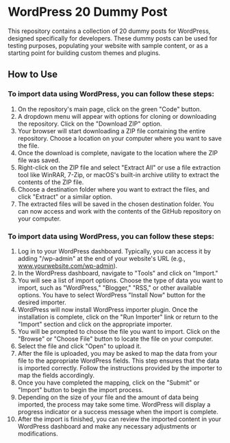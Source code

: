 # WordPress 20 Dummy Post

<p>This repository contains a collection of 20 dummy posts for WordPress, designed specifically for developers. These dummy posts can be used for testing purposes, populating your website with sample content, or as a starting point for building custom themes and plugins.</p>

## How to Use

### To import data using WordPress, you can follow these steps:

1. On the repository's main page, click on the green "Code" button.
2. A dropdown menu will appear with options for cloning or downloading the repository. Click on the "Download ZIP" option.
3. Your browser will start downloading a ZIP file containing the entire repository. Choose a location on your computer where you want to save the file.
4. Once the download is complete, navigate to the location where the ZIP file was saved.
5. Right-click on the ZIP file and select "Extract All" or use a file extraction tool like WinRAR, 7-Zip, or macOS's built-in archive utility to extract the contents of the ZIP file.
6. Choose a destination folder where you want to extract the files, and click "Extract" or a similar option.
7. The extracted files will be saved in the chosen destination folder. You can now access and work with the contents of the GitHub repository on your computer.



### To import data using WordPress, you can follow these steps:

1. Log in to your WordPress dashboard. Typically, you can access it by adding "/wp-admin" at the end of your website's URL (e.g., www.yourwebsite.com/wp-admin).
2. In the WordPress dashboard, navigate to "Tools" and click on "Import."
3. You will see a list of import options. Choose the type of data you want to import, such as "WordPress," "Blogger," "RSS," or other available options. You have to select WordPress "Install Now" button for the desired importer.
4. WordPress will now install WordPress importer plugin. Once the installation is complete, click on the "Run Importer" link or return to the "Import" section and click on the appropriate importer.
5. You will be prompted to choose the file you want to import. Click on the "Browse" or "Choose File" button to locate the file on your computer.
6. Select the file and click "Open" to upload it.
7. After the file is uploaded, you may be asked to map the data from your file to the appropriate WordPress fields. This step ensures that the data is imported correctly. Follow the instructions provided by the importer to map the fields accordingly.
8. Once you have completed the mapping, click on the "Submit" or "Import" button to begin the import process.
9. Depending on the size of your file and the amount of data being imported, the process may take some time. WordPress will display a progress indicator or a success message when the import is complete.
10. After the import is finished, you can review the imported content in your WordPress dashboard and make any necessary adjustments or modifications.

